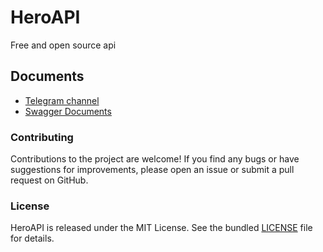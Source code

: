 # HeroAPI

Free and open source api 

## Documents
- [Telegram channel](https://t.me/HeroAPI)
- [Swagger Documents](https://heroapi.ir/docs)

### Contributing
Contributions to the project are welcome! If you find any bugs or have suggestions for improvements, please open an issue or submit a pull request on GitHub.

### License
HeroAPI is released under the MIT License. See the bundled [LICENSE](https://github.com/irvaniamirali/HeroAPI/blob/main/LICENSE) file for details.
